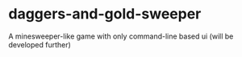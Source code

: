 # daggers-and-gold-sweeper
A minesweeper-like game with only command-line based ui (will be developed further)

